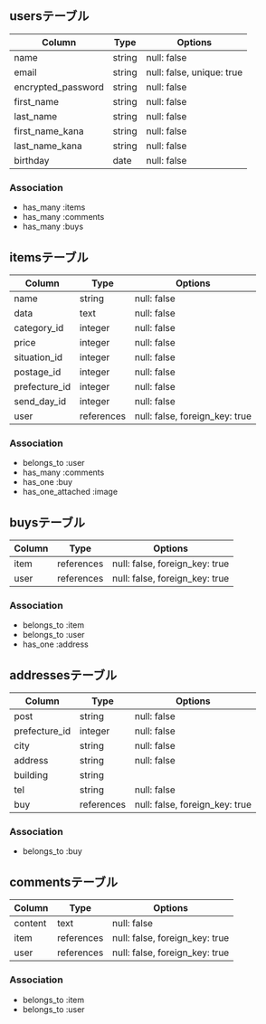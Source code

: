 ## usersテーブル

| Column             | Type     | Options                   |
| ------------------ | -------- | ------------------------- |
| name               | string   | null: false               |
| email              | string   | null: false, unique: true |
| encrypted_password | string   | null: false               |
| first_name         | string   | null: false               |
| last_name          | string   | null: false               |
| first_name_kana    | string   | null: false               |
| last_name_kana     | string   | null: false               |
| birthday           | date     | null: false               |


### Association
- has_many :items
- has_many :comments
- has_many :buys

## itemsテーブル

| Column        | Type        | Options                        |
| ------------- | ----------- | ------------------------------ |
| name          | string      | null: false                    |
| data          | text        | null: false                    |
| category_id   | integer     | null: false                    |
| price         | integer     | null: false                    |
| situation_id  | integer     | null: false                    |
| postage_id    | integer     | null: false                    |
| prefecture_id | integer     | null: false                    |
| send_day_id   | integer     | null: false                    |
| user          | references  | null: false, foreign_key: true |

### Association
- belongs_to :user
- has_many :comments
- has_one :buy
- has_one_attached :image

## buysテーブル

| Column    | Type        | Options                        |
| --------- | ----------- | ------------------------------ |
| item      | references  | null: false, foreign_key: true |
| user      | references  | null: false, foreign_key: true |

### Association
- belongs_to :item
- belongs_to :user
- has_one :address

## addressesテーブル

| Column        | Type        | Options                        |
| --------------| ----------- | ------------------------------ |
| post          | string      | null: false                    |
| prefecture_id | integer     | null: false                    |
| city          | string      | null: false                    |
| address       | string      | null: false                    |
| building      | string      |                                |
| tel           | string      | null: false                    |
| buy           | references  | null: false, foreign_key: true |

### Association
- belongs_to :buy

## commentsテーブル

| Column    | Type        | Options                        |
| --------- | ----------- | ------------------------------ |
| content   | text        | null: false                    |
| item      | references  | null: false, foreign_key: true |
| user      | references  | null: false, foreign_key: true |

### Association
- belongs_to :item
- belongs_to :user